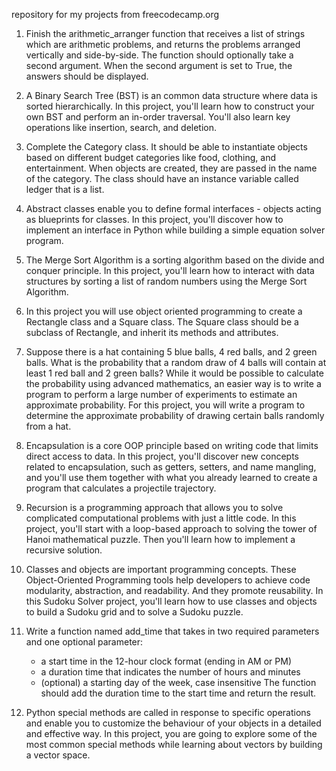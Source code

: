 repository for my projects from freecodecamp.org

1) Finish the arithmetic_arranger function that receives a list of strings which are arithmetic problems, and returns the problems arranged vertically and side-by-side. The function should optionally take a second argument. When the second argument is set to True, the answers should be displayed.

2) A Binary Search Tree (BST) is an common data structure where data is sorted hierarchically.
In this project, you'll learn how to construct your own BST and perform an in-order traversal. You'll also learn key operations like insertion, search, and deletion.

3) Complete the Category class. It should be able to instantiate objects based on different budget categories like food, clothing, and entertainment. When objects are created, they are passed in the name of the category. The class should have an instance variable called ledger that is a list.

4) Abstract classes enable you to define formal interfaces - objects acting as blueprints for classes.
In this project, you'll discover how to implement an interface in Python while building a simple equation solver program.

5) The Merge Sort Algorithm is a sorting algorithm based on the divide and conquer principle.
In this project, you'll learn how to interact with data structures by sorting a list of random numbers using the Merge Sort Algorithm.

6) In this project you will use object oriented programming to create a Rectangle class and a Square class. The Square class should be a subclass of Rectangle, and inherit its methods and attributes.

7) Suppose there is a hat containing 5 blue balls, 4 red balls, and 2 green balls. What is the probability that a random draw of 4 balls will contain at least 1 red ball and 2 green balls? While it would be possible to calculate the probability using advanced mathematics, an easier way is to write a program to perform a large number of experiments to estimate an approximate probability.
For this project, you will write a program to determine the approximate probability of drawing certain balls randomly from a hat.

8) Encapsulation is a core OOP principle based on writing code that limits direct access to data.
In this project, you'll discover new concepts related to encapsulation, such as getters, setters, and name mangling, and you'll use them together with what you already learned to create a program that calculates a projectile trajectory.

9) Recursion is a programming approach that allows you to solve complicated computational problems with just a little code.
In this project, you'll start with a loop-based approach to solving the tower of Hanoi mathematical puzzle. Then you'll learn how to implement a recursive solution.

10) Classes and objects are important programming concepts. These Object-Oriented Programming tools help developers to achieve code modularity, abstraction, and readability. And they promote reusability.
In this Sudoku Solver project, you'll learn how to use classes and objects to build a Sudoku grid and to solve a Sudoku puzzle.

11) Write a function named add_time that takes in two required parameters and one optional parameter:
    - a start time in the 12-hour clock format (ending in AM or PM)
    - a duration time that indicates the number of hours and minutes
    - (optional) a starting day of the week, case insensitive
The function should add the duration time to the start time and return the result.

12) Python special methods are called in response to specific operations and enable you to customize the behaviour of your objects in a detailed and effective way.
In this project, you are going to explore some of the most common special methods while learning about vectors by building a vector space.